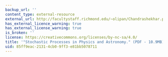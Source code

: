 ```yaml
---
backup_url: ''
content_type: external-resource
external_url: http://facultystaff.richmond.edu/~olipan/Chandrashekhar.pdf
has_external_licence_warning: true
has_external_license_warning: true
is_broken: ''
license: https://creativecommons.org/licenses/by-nc-sa/4.0/
title: '"Stochastic Processes in Physics and Astronomy." (PDF - 10.9MB)'
uid: 85ff9eac-2131-4cb0-9ff3-e81bb5078711
---
```

